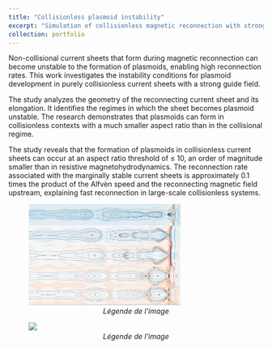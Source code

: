 ```yaml
---
title: "Collisionless plasmoid instability"
excerpt: "Simulation of collisionless magnetic reconnection with strong guide field <br/><img src='/images/plasmoids.png' width='300' height='200'>"
collection: portfolio
---
```



  <p>Non-collisional current sheets that form during magnetic reconnection can become unstable to the formation of plasmoids, enabling high reconnection rates. This work investigates the instability conditions for plasmoid development in purely collisionless current sheets with a strong guide field.</p>

  <p>The study analyzes the geometry of the reconnecting current sheet and its elongation. It identifies the regimes in which the sheet becomes plasmoid unstable. The research demonstrates that plasmoids can form in collisionless contexts with a much smaller aspect ratio than in the collisional regime.</p>

  <p>The study reveals that the formation of plasmoids in collisionless current sheets can occur at an aspect ratio threshold of ≤ 10, an order of magnitude smaller than in resistive magnetohydrodynamics. The reconnection rate associated with the marginally stable current sheets is approximately 0.1 times the product of the Alfvèn speed and the reconnecting magnetic field upstream, explaining fast reconnection in large-scale collisionless systems.</p>

<figure>
  <img src="/images/plasmoids.png" width="300" height="200">
  <figcaption style="text-align: center; font-style: italic;">Légende de l'image</figcaption>
</figure>


<figure>
  <img src="/images/gif.gif" >
  <figcaption style="text-align: center; font-style: italic;">Légende de l'image</figcaption>
</figure>
